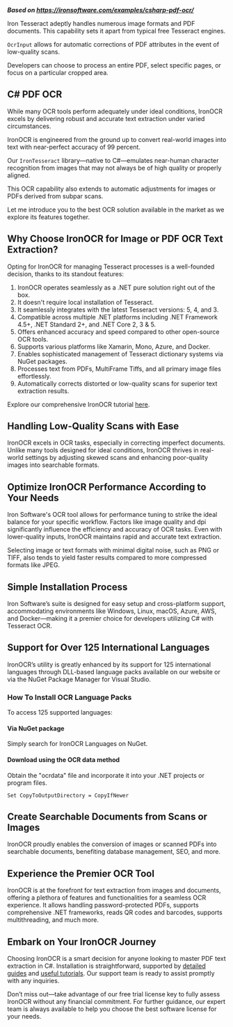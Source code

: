 ***Based on <https://ironsoftware.com/examples/csharp-pdf-ocr/>***

Iron Tesseract adeptly handles numerous image formats and PDF documents. This capability sets it apart from typical free Tesseract engines.

`OcrInput` allows for automatic corrections of PDF attributes in the event of low-quality scans.

Developers can choose to process an entire PDF, select specific pages, or focus on a particular cropped area.

## C# PDF OCR

While many OCR tools perform adequately under ideal conditions, IronOCR excels by delivering robust and accurate text extraction under varied circumstances.

IronOCR is engineered from the ground up to convert real-world images into text with near-perfect accuracy of 99 percent.

Our `IronTesseract` library—native to C#—emulates near-human character recognition from images that may not always be of high quality or properly aligned.

This OCR capability also extends to automatic adjustments for images or PDFs derived from subpar scans.

Let me introduce you to the best OCR solution available in the market as we explore its features together.

## Why Choose IronOCR for Image or PDF OCR Text Extraction?

Opting for IronOCR for managing Tesseract processes is a well-founded decision, thanks to its standout features:

1. IronOCR operates seamlessly as a .NET pure solution right out of the box.
2. It doesn't require local installation of Tesseract.
3. It seamlessly integrates with the latest Tesseract versions: 5, 4, and 3.
4. Compatible across multiple .NET platforms including .NET Framework 4.5+, .NET Standard 2+, and .NET Core 2, 3 & 5.
5. Offers enhanced accuracy and speed compared to other open-source OCR tools.
6. Supports various platforms like Xamarin, Mono, Azure, and Docker.
7. Enables sophisticated management of Tesseract dictionary systems via NuGet packages.
8. Processes text from PDFs, MultiFrame Tiffs, and all primary image files effortlessly.
9. Automatically corrects distorted or low-quality scans for superior text extraction results.

Explore our comprehensive IronOCR tutorial [here](https://ironsoftware.com/csharp/ocr/tutorials/how-to-read-text-from-an-image-in-csharp-net/).

## Handling Low-Quality Scans with Ease

IronOCR excels in OCR tasks, especially in correcting imperfect documents. Unlike many tools designed for ideal conditions, IronOCR thrives in real-world settings by adjusting skewed scans and enhancing poor-quality images into searchable formats.

## Optimize IronOCR Performance According to Your Needs

Iron Software's OCR tool allows for performance tuning to strike the ideal balance for your specific workflow. Factors like image quality and dpi significantly influence the efficiency and accuracy of OCR tasks. Even with lower-quality inputs, IronOCR maintains rapid and accurate text extraction.

Selecting image or text formats with minimal digital noise, such as PNG or TIFF, also tends to yield faster results compared to more compressed formats like JPEG.

## Simple Installation Process

Iron Software’s suite is designed for easy setup and cross-platform support, accommodating environments like Windows, Linux, macOS, Azure, AWS, and Docker—making it a premier choice for developers utilizing C# with Tesseract OCR.

## Support for Over 125 International Languages

IronOCR’s utility is greatly enhanced by its support for 125 international languages through DLL-based language packs available on our website or via the NuGet Package Manager for Visual Studio.

### How To Install OCR Language Packs

To access 125 supported languages:

#### Via NuGet package

Simply search for IronOCR Languages on NuGet.

#### Download using the OCR data method

Obtain the "ocrdata" file and incorporate it into your .NET projects or program files.

```vbs
Set CopyToOutputDirectory = CopyIfNewer
```

## Create Searchable Documents from Scans or Images

IronOCR proudly enables the conversion of images or scanned PDFs into searchable documents, benefiting database management, SEO, and more.

## Experience the Premier OCR Tool

IronOCR is at the forefront for text extraction from images and documents, offering a plethora of features and functionalities for a seamless OCR experience. It allows handling password-protected PDFs, supports comprehensive .NET frameworks, reads QR codes and barcodes, supports multithreading, and much more.

## Embark on Your IronOCR Journey

Choosing IronOCR is a smart decision for anyone looking to master PDF text extraction in C#. Installation is straightforward, supported by [detailed guides](https://ironsoftware.com/csharp/ocr/docs/) and [useful tutorials](https://ironsoftware.com/csharp/ocr/docs/). Our support team is ready to assist promptly with any inquiries.

Don’t miss out—take advantage of our free trial license key to fully assess IronOCR without any financial commitment. For further guidance, our expert team is always available to help you choose the best software license for your needs.